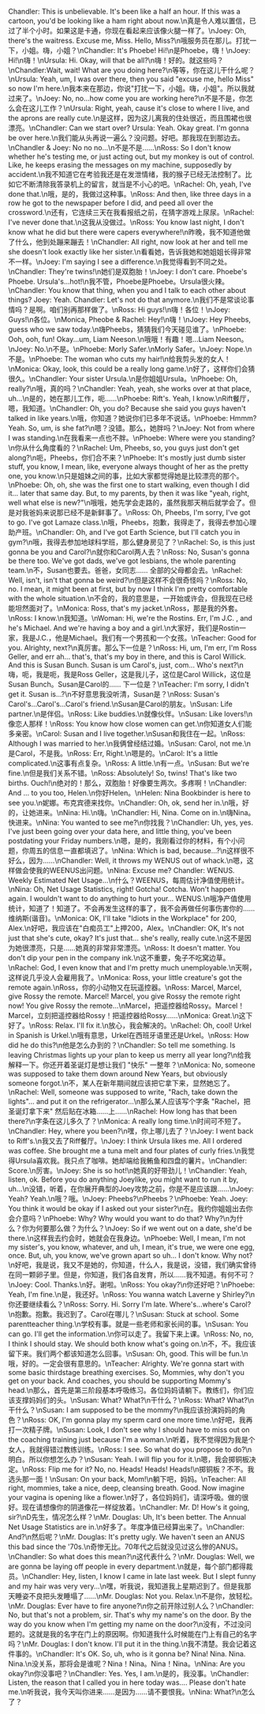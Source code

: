 Chandler: This is unbelievable. It's been like a half an hour. If this was a cartoon, you'd be looking like a ham right about now.\n真是令人难以置信，已过了半个小时。如果这是卡通，你现在看起来应该像火腿一样了。\nJoey: Oh, there's the waitress. Excuse me, Miss. Hello, Miss?\n哦服务员在那儿。打扰一下，小姐。嗨，小姐？\nChandler: It's Phoebe! Hi!\n是Phoebe，嗨！\nJoey: Hi!\n嗨！\nUrsula: Hi. Okay, will that be all?\n嗨！好的。就这些吗？\nChandler:Wait, wait! What are you doing here?\n等等，你在这儿干什么呢？\nUrsula: Yeah, um, I was over there, then you said "excuse me, hello Miss" so now I'm here.\n我本来在那边，你说"打扰一下，小姐。嗨，小姐"。所以我就过来了。\nJoey: No, no...how come you are working here?\n不是不是，你怎么会在这儿工作？\nUrsula: Right, yeah, cause it's close to where I live, and the aprons are really cute.\n是这样，因为这儿离我的住处很近，而且围裙也很漂亮。\nChandler: Can we start over? Ursula: Yeah. Okay great. I'm gonna be over here.\n我们能从头再说一遍么？没问题。好吧。那我现在到那边去。\nChandler & Joey: No no no...\n不是不是……\nRoss: So I don't know whether he's testing me, or just acting out, but my monkey is out of control. Like, he keeps erasing the messages on my machine, supposedly by accident.\n我不知道它在考验我还是在发泄情绪，我的猴子已经无法控制了。比如它不断清除我答录机上的留言，就当是不小心的吧。\nRachel: Oh, yeah, I've done that.\n哦，是的，我做过这种事。\nRoss: And then, like three days in a row he got to the newspaper before I did, and peed all over the crossword.\n还有，它连续三天在我看报纸之前，在猜字游戏上尿尿。\nRachel: I've never done that.\n这我从没做过。\nRoss: You know last night, I don't know what he did but there were capers everywhere!\n昨晚，我不知道他做了什么，他到处蹦来蹦去！\nChandler: All right, now look at her and tell me she doesn't look exactly like her sister.\n看看她，告诉我她和她姐姐长得非常不一样。\nJoey: I'm saying I see a difference.\n我觉得看到不同之处。\nChandler: They're twins!\n她们是双胞胎！\nJoey: I don't care. Phoebe's Phoebe. Ursula's...hot!\n我不管，Phoebe是Phoebe。Ursula很火辣。\nChandler: You know that thing, when you and I talk to each other about things? Joey: Yeah. Chandler: Let's not do that anymore.\n我们不是常谈论事情吗？是啊。咱们别再那样做了。\nRoss: Hi guys!\n嗨！各位！\nJoey: Guys!\n各位。\nMonica, Pheobe & Rachel: Hey!\n嗨！\nJoey: Hey Pheebs, guess who we saw today.\n嗨Pheebs，猜猜我们今天碰见谁了。\nPhoebe: Ooh, ooh, fun! Okay...um, Liam Neeson.\n哦哦！有趣！嗯…Liam Neeson。\nJoey: No.\n不是。\nPhoebe: Morly Safer.\nMorly Safer。\nJoey: Nope.\n不是。\nPhoebe: The woman who cuts my hair!\n给我剪头发的女人！\nMonica: Okay, look, this could be a really long game.\n好了，这样你们会猜很久。\nChandler: Your sister Ursula.\n是你姐姐Ursula。\nPhoebe: Oh, really?\n哦，真的吗？\nChandler: Yeah, yeah, she works over at that place, uh...\n是的，她在那儿工作，呃……\nPhoebe: Rift's. Yeah, I know.\nRift餐厅，嗯，我知道。\nChandler: Oh, you do? Because she said you guys haven't talked in like years.\n哦，你知道？她说你们已多年不说话。\nPhoebe: Hmmm? Yeah. So, um, is she fat?\n嗯？没错。那么，她胖吗？\nJoey: Not from where I was standing.\n在我看来一点也不胖。\nPhoebe: Where were you standing?\n你从什么角度看的？\nRachel: Um, Pheebs, so, you guys just don't get along?\n呃，Pheebs，你们合不来？\nPhoebe: It's mostly just dumb sister stuff, you know, I mean, like, everyone always thought of her as the pretty one, you know.\n只是姐妹之间的事，比如大家都觉得她是比较漂亮的那个。\nPhoebe: Oh, oh, she was the first one to start walking, even though I did it... later that same day. But, to my parents, by then it was like "yeah, right, well what else is new?"\n哦哦，她先学会走路的，虽然我那天稍后就学会了。但是对我爸妈来说那已经不是新鲜事了。\nRoss: Oh, Pheebs, I'm sorry, I've got to go. I've got Lamaze class.\n哦，Pheebs，抱歉，我得走了，我得去参加心理助产班。\nChandler: Oh, and I've got Earth Science, but I'll catch you in gym?\n哦，我得去参加地球科学班，那么健身房见了？\nRachel: So, is this just gonna be you and Carol?\n就你和Carol两人去？\nRoss: No, Susan's gonna be there too. We've got dads, we've got lesbians, the whole parenting team.\n不，Susan也要去。爸爸，女同志…… 全部的父母都会去。\nRachel: Well, isn't, isn't that gonna be weird?\n但是这样不会很奇怪吗？\nRoss: No, no. I mean, it might been at first, but by now I think I'm pretty comfortable with the whole situation.\n不会的，我的意思是，一开始或许会，但我现在已经能坦然面对了。\nMonica: Ross, that's my jacket.\nRoss，那是我的外套。\nRoss: I know.\n我知道。\nWoman: Hi, we're the Rostins. Err, I'm J.C. , and he's Michael. And we're having a boy and a girl.\n大家好，我们是Rostin一家，我是J.C.，他是Michael。我们有一个男孩和一个女孩。\nTeacher: Good for you. Alrighty, next?\n真厉害。那么下一位是？\nRoss: Hi, um, I'm err, I'm Ross Geller, and err ah... that's, that's my boy in there, and this is Carol Willick. And this is Susan Bunch. Susan is um Carol's, just, com... Who's next?\n嗨，呃，我是呃，我是Ross Geller，这是我儿子，这位是Carol Willick，这位是Susan Bunch。Susan是Carol的…… 下一位是？\nTeacher: I'm sorry, I didn't get it. Susan is...?\n不好意思我没听清，Susan是？\nRoss: Susan's Carol's...Carol's...Carol's friend.\nSusan是Carol的朋友。\nSusan: Life partner.\n是伴侣。\nRoss: Like buddies.\n就像伙伴。\nSusan: Like lovers!\n像恋人那样！\nRoss: You know how close women can get.\n你知道女人们能多亲密。\nCarol: Susan and I live together.\nSusan和我住在一起。\nRoss: Although I was married to her.\n我俩曾经结过婚。\nSusan: Carol, not me.\n是Carol，不是我。\nRoss: Err, Right.\n嗯是的。\nCarol: It's a little complicated.\n这事有点复杂。\nRoss: A little.\n有一点。\nSusan: But we're fine.\n但是我们关系不错。\nRoss: Absolutely! So, twins! That's like two births. Ouch!\n绝对的！那么，双胞胎！好像要生两次。多疼啊！\nChandler: And ... to you too, Helen.\n你好Helen。\nHelen: Nina Bookbinder is here to see you.\n妮娜。布克宾德来找你。\nChandler: Oh, ok, send her in.\n哦，好的，让她进来。\nNina: Hi.\n嗨。\nChandler: Hi, Nina. Come on in.\n嗨Nina。快进来。\nNina: You wanted to see me?\n你找我？\nChandler: Uh, yes, yes. I've just been going over your data here, and little thing, you've been postdating your Friday numbers.\n嗯，是的，我刚看过你的材料，有个小问题，你周五的信息一直都填迟了。\nNina: Which is bad, because...?\n这样很不好么，因为……\nChandler: Well, it throws my WENUS out of whack.\n嗯，这样做会使我的WEENUS出问题。\nNina: Excuse me? Chandler: WENUS. Weekly Estimated Net Usage...\n什么？WEENUS，每周估计净值使用统计。\nNina: Oh, Net Usage Statistics, right! Gotcha! Cotcha. Won't happen again. I wouldn't want to do anything to hurt your... WENUS.\n哦净产值使用统计，知道了！知道了。不会再发生这样的事了，我不会再做任何事伤害你的……维纳斯(谐音)。\nMonica: OK, I'll take "ldiots in the Workplace" for 200, Alex.\n好吧，我应该在"白痴员工"上押200，Alex。\nChandler: OK, It's not just that she's cute, okay? It's just that... she's really, really cute.\n这不是因为她很漂亮，只是……她真的非常非常漂亮。\nRoss: It doesn't matter. You don't dip your pen in the company ink.\n这不重要，兔子不吃窝边草。\nRachel: God, I even know that and I'm pretty much unemployable.\n天啊，这样说几乎没人会雇用我了。\nMonica: Ross, your little creature's got the remote again.\nRoss，你的小动物又在玩遥控器。\nRoss: Marcel, Marcel, give Rossy the remote. Marcel! Marcel, you give Rossy the remote right now! You give Rossy the remote...\nMarcel，把遥控器给Rossy。Marcel！Marcel，立刻把遥控器给Rossy！把遥控器给Rossy……\nMonica: Great.\n这下好了。\nRoss: Relax. I'll fix it.\n放心，我会解决的。\nRachel: Oh, cool! Urkel in Spanish is Urkel.\n哦有意思，Urkel在西班牙语里还是Urkel。\nRoss: How did he do this?\n他是怎么办到的？\nChandler: So tell me something. Is leaving Christmas lights up your plan to keep us merry all year long?\n给我解释一下。你还开着圣诞灯是想让我们 "快乐" 一整年？\nMonica: No, someone was supposed to take them down around New Years, but obviously someone forgot.\n不，某人在新年期间就应该把它拿下来，显然她忘了。\nRachel: Well, someone was supposed to write, "Rach, take down the lights"... and put it on the refrigerator...\n那么某人应该写个字条 "Rachel，把圣诞灯拿下来" 然后贴在冰箱……上……\nRachel: How long has that been there?\n字条在这儿多久了？\nMonica: A really long time.\n时间可不短了。\nChandler: Hey, where you been?\n嘿，你上哪儿去了？\nJoey: I went back to Riff's.\n我又去了Riff餐厅。\nJoey: I think Ursula likes me. All I ordered was coffee. She brought me a tuna melt and four plates of curly fries.\n我觉得Ursula喜欢我。我只点了咖啡。她却端给我鲔鱼和四盘的薯片。\nChandler: Score.\n厉害。\nJoey: She is so hot!\n她真的好带劲儿！\nChandler: Yeah, listen, ok. Before you do anything Joeylike, you might want to run it by, uh...\n没错，听着，在你展开典型的Joey攻势之前，你是不是应该跟……\nJoey: Yeah? Yeah.\n哦？哦。\nJoey: Pheebs?\nPheebs？\nPhoebe: Yeah. Joey: You think it would be okay if I asked out your sister?\n在。我约你姐姐出去你会介意吗？\nPhoebe: Why? Why would you want to do that? Why?\n为什么？你为何要那么做？为什么？\nJoey: So if we went out on a date, she'd be there.\n这样我去约会时，她就会在我身边。\nPhoebe: Well, I mean, I'm not my sister's, you know, whatever, and uh, I mean, it's true, we were one egg, once. But, uh, you know, we've grown apart so uh... I don't know. Why not?\n好吧，我是说，我又不是她的，你知道，什么人，我是说，没错，我们确实曾待在同一颗卵子里。但是，你知道，我们各自发育，所以……我不知道。有何不可？\nJoey: Cool. Thanks.\n好。谢啦。\nRoss: You okay?\n你还好吧？\nPhoebe: Yeah, I'm fine.\n是，我还好。\nRoss: You wanna watch Laverne y Shirley?\n你还要继续看么？\nRoss: Sorry. Hi. Sorry I'm late. Where's...where's Carol?\n抱歉。抱歉。我迟到了。Carol在哪儿？\nSusan: Stuck at school. Some parentteacher thing.\n学校有事。就是一些老师和家长间的事。\nSusan: You can go. I'll get the information.\n你可以走了。我留下来上课。\nRoss: No, no, I think I should stay. We should both know what's going on.\n不，不。我应该留下来。我们两个都该知道怎么回事。\nSusan: Oh, good. This will be fun.\n哦，好的。一定会很有意思的。\nTeacher: Alrighty. We're gonna start with some basic thirdstage breathing exercises. So, Mommies, why don't you get on your back. And coaches, you should be supporting Mommy's head.\n那么，首先是第三阶段基本呼吸练习。各位妈妈请躺下。教练们，你们应该支撑妈妈们的头。\nSusan: What? What?\n干什么？\nRoss: What? What?\n干什么？\nSusan: I am supposed to be the mommy?\n我应该扮演妈妈的角色？\nRoss: OK, I'm gonna play my sperm card one more time.\n好吧，我再打一次精子牌。\nSusan: Look, I don't see why I should have to miss out on the coaching training just because I'm a woman.\n听着，我不觉得因为我是个女人，我就得错过教练训练。\nRoss: I see. So what do you propose to do?\n明白。所以你想怎么办？\nSusan: Yeah. I will flip you for it.\n嗯，我会掷铜板决定。\nRoss: Flip me for it? No, no. Heads! Heads! Heads!\n掷铜板？不不。我选头那一面！\nSusan: On your back, Mom!\n躺下吧，妈妈。\nTeacher: All right, mommies, take a nice, deep, cleansing breath. Good. Now imagine your vagina is opening like a flower.\n好了，各位妈妈们，请深呼吸。做的很好。现在请想像你的阴道像花一样绽放着。\nChandler: Mr. D! How's it going, sir?\nD先生，情况怎么样？\nMr. Douglas: Uh, It's been better. The Annual Net Usage Statistics are in.\n好多了。年度净值已经算出来了。\nChandler: And?\n然后呢？\nMr. Douglas: It's pretty ugly. We haven't seen an ANUS this bad since the '70s.\n奇惨无比。70年代之后就没见过这么惨的ANUS。\nChandler: So what does this mean?\n这代表什么？\nMr. Douglas: Well, we are gonna be laying off people in every department.\n就是，每个部门都得裁员。\nChandler: Hey, listen, I know I came in late last week. But I slept funny and my hair was very very...\n嘿，听我说，我知道我上星期迟到了。但是我那天睡姿不良把头发睡塌了……\nMr. Douglas: Not you. Relax.\n不是你，放轻松。\nMr. Douglas: Ever have to fire anyone?\n你之前开除过别人么？\nChandler: No, but that's not a problem, sir. That's why my name's on the door. By the way do you know when I'm getting my name on the door?\n没有，不过没问题的。这就是我的名字在门上的原因啊。你知道我什么时候能在门上有自己的名字吗？\nMr. Douglas: I don't know. I'll put it in the thing.\n我不清楚。我会记着这件事的。\nChandler: It's OK. So, uh, who is it gonna be? Nina! Nina. Nina. Nina.\n没关系，那将会是谁呢？Nina！Nina。Nina！Nina。\nNina: Are you okay?\n你没事吧？\nChandler: Yes. Yes, I am.\n是的，我没事。\nChandler: Listen, the reason that I called you in here today was.... Please don't hate me.\n听我说，我今天叫你进来……是因为……请不要恨我。\nNina: What?\n怎么了？
        